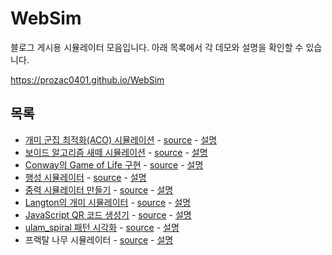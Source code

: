 # WebSim
블로그 게시용 시뮬레이터 모음입니다. 아래 목록에서 각 데모와 설명을 확인할 수 있습니다.

https://prozac0401.github.io/WebSim

## 목록

- [개미 군집 최적화(ACO) 시뮬레이션](https://prozac0401.tistory.com/37) - [source](aco_simulator/aco_simulator.html) - [설명](aco_simulator/aco_simulator.md)
- [보이드 알고리즘 새떼 시뮬레이션](https://prozac0401.tistory.com/34) - [source](boids_simulation/boids_simulation.html) - [설명](boids_simulation/boids_simulation.md)
- [Conway의 Game of Life 구현](https://prozac0401.tistory.com/16) - [source](conway-game-of-life/conway-game-of-life.html) - [설명](conway-game-of-life/conway-game-of-life.md)
- [행성 시뮬레이터](https://prozac0401.tistory.com/56) - [source](cosmic-simulator-single-div/cosmic-simulator-single-div.html) - [설명](cosmic-simulator-single-div/cosmic-simulator-single-div.md)
- [중력 시뮬레이터 만들기](https://prozac0401.tistory.com/43) - [source](gravity_simulator/gravity_simulator.html) - [설명](gravity_simulator/gravity_simulator.md)
- [Langton의 개미 시뮬레이터](https://prozac0401.tistory.com/35) - [source](langtons_ant_simulator/langtons_ant_simulator.html) - [설명](langtons_ant_simulator/langtons_ant_simulator.md)
- [JavaScript QR 코드 생성기](https://prozac0401.tistory.com/53) - [source](qr_generator/qr_generator.html) - [설명](qr_generator/qr_generator.md)
- [ulam_spiral 패턴 시각화](https://prozac0401.tistory.com/48) - [source](ulam_spiral/ulam_spiral.html) - [설명](ulam_spiral/ulam_spiral.md)
- 프랙탈 나무 시뮬레이터 - [source](fractal_tree_simulator/fractal_tree_simulator.html) - [설명](fractal_tree_simulator/fractal_tree_simulator.md)
